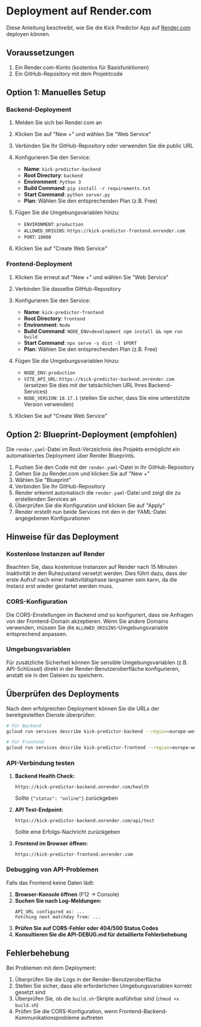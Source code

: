 # Deployment auf Render.com

Diese Anleitung beschreibt, wie Sie die Kick Predictor App auf [Render.com](https://render.com) deployen können.

## Voraussetzungen

1. Ein Render.com-Konto (kostenlos für Basisfunktionen)
2. Ein GitHub-Repository mit dem Projektcode

## Option 1: Manuelles Setup

### Backend-Deployment

1. Melden Sie sich bei Render.com an
2. Klicken Sie auf "New +" und wählen Sie "Web Service"
3. Verbinden Sie Ihr GitHub-Repository oder verwenden Sie die public URL
4. Konfigurieren Sie den Service:
   - **Name**: `kick-predictor-backend`
   - **Root Directory**: `backend`
   - **Environment**: `Python 3`
   - **Build Command**: `pip install -r requirements.txt`
   - **Start Command**: `python server.py`
   - **Plan**: Wählen Sie den entsprechenden Plan (z.B. Free)

5. Fügen Sie die Umgebungsvariablen hinzu:
   - `ENVIRONMENT`: `production`
   - `ALLOWED_ORIGINS`: `https://kick-predictor-frontend.onrender.com`
   - `PORT`: `10000`

6. Klicken Sie auf "Create Web Service"

### Frontend-Deployment

1. Klicken Sie erneut auf "New +" und wählen Sie "Web Service"
2. Verbinden Sie dasselbe GitHub-Repository
3. Konfigurieren Sie den Service:
   - **Name**: `kick-predictor-frontend`
   - **Root Directory**: `frontend`
   - **Environment**: `Node`
   - **Build Command**: `NODE_ENV=development npm install && npm run build`
   - **Start Command**: `npx serve -s dist -l $PORT`
   - **Plan**: Wählen Sie den entsprechenden Plan (z.B. Free)

4. Fügen Sie die Umgebungsvariablen hinzu:
   - `NODE_ENV`: `production`
   - `VITE_API_URL`: `https://kick-predictor-backend.onrender.com` (ersetzen Sie dies mit der tatsächlichen URL Ihres Backend-Services)
   - `NODE_VERSION`: `18.17.1` (stellen Sie sicher, dass Sie eine unterstützte Version verwenden)

5. Klicken Sie auf "Create Web Service"

## Option 2: Blueprint-Deployment (empfohlen)

Die `render.yaml`-Datei im Root-Verzeichnis des Projekts ermöglicht ein automatisiertes Deployment über Render Blueprints.

1. Pushen Sie den Code mit der `render.yaml`-Datei in Ihr GitHub-Repository
2. Gehen Sie zu Render.com und klicken Sie auf "New +"
3. Wählen Sie "Blueprint"
4. Verbinden Sie Ihr GitHub-Repository
5. Render erkennt automatisch die `render.yaml`-Datei und zeigt die zu erstellenden Services an
6. Überprüfen Sie die Konfiguration und klicken Sie auf "Apply"
7. Render erstellt nun beide Services mit den in der YAML-Datei angegebenen Konfigurationen

## Hinweise für das Deployment

### Kostenlose Instanzen auf Render

Beachten Sie, dass kostenlose Instanzen auf Render nach 15 Minuten Inaktivität in den Ruhezustand versetzt werden. Dies führt dazu, dass der erste Aufruf nach einer Inaktivitätsphase langsamer sein kann, da die Instanz erst wieder gestartet werden muss.

### CORS-Konfiguration

Die CORS-Einstellungen im Backend sind so konfiguriert, dass sie Anfragen von der Frontend-Domain akzeptieren. Wenn Sie andere Domains verwenden, müssen Sie die `ALLOWED_ORIGINS`-Umgebungsvariable entsprechend anpassen.

### Umgebungsvariablen

Für zusätzliche Sicherheit können Sie sensible Umgebungsvariablen (z.B. API-Schlüssel) direkt in der Render-Benutzeroberfläche konfigurieren, anstatt sie in den Dateien zu speichern.

## Überprüfen des Deployments

Nach dem erfolgreichen Deployment können Sie die URLs der bereitgestellten Dienste überprüfen:

```bash
# Für Backend
gcloud run services describe kick-predictor-backend --region=europe-west3 --format='value(status.url)'

# Für Frontend
gcloud run services describe kick-predictor-frontend --region=europe-west3 --format='value(status.url)'
```

### API-Verbindung testen

1. **Backend Health Check:**
   ```
   https://kick-predictor-backend.onrender.com/health
   ```
   Sollte `{"status": "online"}` zurückgeben

2. **API Test-Endpoint:**
   ```
   https://kick-predictor-backend.onrender.com/api/test
   ```
   Sollte eine Erfolgs-Nachricht zurückgeben

3. **Frontend im Browser öffnen:**
   ```
   https://kick-predictor-frontend.onrender.com
   ```

### Debugging von API-Problemen

Falls das Frontend keine Daten lädt:

1. **Browser-Konsole öffnen** (F12 → Console)
2. **Suchen Sie nach Log-Meldungen:**
   ```
   API_URL configured as: ...
   Fetching next matchday from: ...
   ```
3. **Prüfen Sie auf CORS-Fehler oder 404/500 Status Codes**
4. **Konsultieren Sie die API-DEBUG.md für detaillierte Fehlerbehebung**

## Fehlerbehebung

Bei Problemen mit dem Deployment:

1. Überprüfen Sie die Logs in der Render-Benutzeroberfläche
2. Stellen Sie sicher, dass alle erforderlichen Umgebungsvariablen korrekt gesetzt sind
3. Überprüfen Sie, ob die `build.sh`-Skripte ausführbar sind (`chmod +x build.sh`)
4. Prüfen Sie die CORS-Konfiguration, wenn Frontend-Backend-Kommunikationsprobleme auftreten